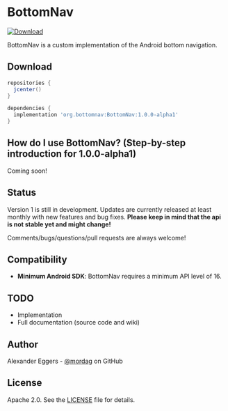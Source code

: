 BottomNav
=====

[![Download](https://api.bintray.com/packages/mordag/android/bottomnav/images/download.svg) ](https://bintray.com/mordag/android/bottomnav/_latestVersion)

BottomNav is a custom implementation of the Android bottom navigation.

Download
--------
```gradle
repositories {
  jcenter()
}

dependencies {
  implementation 'org.bottomnav:BottomNav:1.0.0-alpha1'
}
```

How do I use BottomNav? (Step-by-step introduction for 1.0.0-alpha1)
-------------------
Coming soon!

Status
------
Version 1 is still in development. Updates are currently released at least monthly with new features and bug fixes. **Please keep in mind that the api is not stable yet and might change!**

Comments/bugs/questions/pull requests are always welcome!

Compatibility
-------------

 * **Minimum Android SDK**: BottomNav requires a minimum API level of 16.
 
TODO
-------------
* Implementation
* Full documentation (source code and wiki)

Author
------
Alexander Eggers - [@mordag][2] on GitHub

License
-------
Apache 2.0. See the [LICENSE][1] file for details.


[1]: https://github.com/Mordag/bottomnav/blob/master/LICENSE
[2]: https://github.com/Mordag
